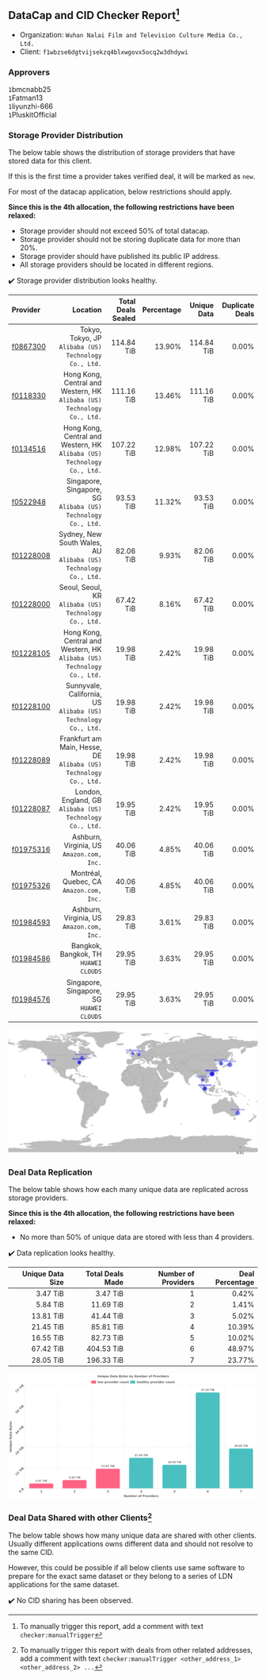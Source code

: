 ## DataCap and CID Checker Report[^1]
 - Organization: `Wuhan Nalai Film and Television Culture Media Co., Ltd.`
 - Client: `f1wbzse6dgtvijsekzq4blxwgovx5ocq2w3dhdywi`
### Approvers
`1`bmcnabb25<br/>`1`Fatman13<br/>`1`liyunzhi-666<br/>`1`PluskitOfficial

### Storage Provider Distribution
The below table shows the distribution of storage providers that have stored data for this client.

If this is the first time a provider takes verified deal, it will be marked as `new`.

For most of the datacap application, below restrictions should apply.

**Since this is the 4th allocation, the following restrictions have been relaxed:**
 - Storage provider should not exceed 50% of total datacap.
 - Storage provider should not be storing duplicate data for more than 20%.
 - Storage provider should have published its public IP address.
 - All storage providers should be located in different regions.

✔️ Storage provider distribution looks healthy.

| Provider                                              |                                                                   Location | Total Deals Sealed | Percentage | Unique Data | Duplicate Deals |
| :---------------------------------------------------- | -------------------------------------------------------------------------: | -----------------: | ---------: | ----------: | --------------: |
| [f0867300](https://filfox.info/en/address/f0867300)   |                   Tokyo, Tokyo, JP<br/>`Alibaba (US) Technology Co., Ltd.` |         114.84 TiB |     13.90% |  114.84 TiB |           0.00% |
| [f0118330](https://filfox.info/en/address/f0118330)   | Hong Kong, Central and Western, HK<br/>`Alibaba (US) Technology Co., Ltd.` |         111.16 TiB |     13.46% |  111.16 TiB |           0.00% |
| [f0134516](https://filfox.info/en/address/f0134516)   | Hong Kong, Central and Western, HK<br/>`Alibaba (US) Technology Co., Ltd.` |         107.22 TiB |     12.98% |  107.22 TiB |           0.00% |
| [f0522948](https://filfox.info/en/address/f0522948)   |           Singapore, Singapore, SG<br/>`Alibaba (US) Technology Co., Ltd.` |          93.53 TiB |     11.32% |   93.53 TiB |           0.00% |
| [f01228008](https://filfox.info/en/address/f01228008) |        Sydney, New South Wales, AU<br/>`Alibaba (US) Technology Co., Ltd.` |          82.06 TiB |      9.93% |   82.06 TiB |           0.00% |
| [f01228000](https://filfox.info/en/address/f01228000) |                   Seoul, Seoul, KR<br/>`Alibaba (US) Technology Co., Ltd.` |          67.42 TiB |      8.16% |   67.42 TiB |           0.00% |
| [f01228105](https://filfox.info/en/address/f01228105) | Hong Kong, Central and Western, HK<br/>`Alibaba (US) Technology Co., Ltd.` |          19.98 TiB |      2.42% |   19.98 TiB |           0.00% |
| [f01228100](https://filfox.info/en/address/f01228100) |          Sunnyvale, California, US<br/>`Alibaba (US) Technology Co., Ltd.` |          19.98 TiB |      2.42% |   19.98 TiB |           0.00% |
| [f01228089](https://filfox.info/en/address/f01228089) |       Frankfurt am Main, Hesse, DE<br/>`Alibaba (US) Technology Co., Ltd.` |          19.98 TiB |      2.42% |   19.98 TiB |           0.00% |
| [f01228087](https://filfox.info/en/address/f01228087) |                London, England, GB<br/>`Alibaba (US) Technology Co., Ltd.` |          19.95 TiB |      2.42% |   19.95 TiB |           0.00% |
| [f01975316](https://filfox.info/en/address/f01975316) |                               Ashburn, Virginia, US<br/>`Amazon.com, Inc.` |          40.06 TiB |      4.85% |   40.06 TiB |           0.00% |
| [f01975326](https://filfox.info/en/address/f01975326) |                                Montréal, Quebec, CA<br/>`Amazon.com, Inc.` |          40.06 TiB |      4.85% |   40.06 TiB |           0.00% |
| [f01984593](https://filfox.info/en/address/f01984593) |                               Ashburn, Virginia, US<br/>`Amazon.com, Inc.` |          29.83 TiB |      3.61% |   29.83 TiB |           0.00% |
| [f01984586](https://filfox.info/en/address/f01984586) |                                   Bangkok, Bangkok, TH<br/>`HUAWEI CLOUDS` |          29.95 TiB |      3.63% |   29.95 TiB |           0.00% |
| [f01984576](https://filfox.info/en/address/f01984576) |                               Singapore, Singapore, SG<br/>`HUAWEI CLOUDS` |          29.95 TiB |      3.63% |   29.95 TiB |           0.00% |

<img src="https://raw.githubusercontent.com/data-preservation-programs/filplus-checker-assets/main/filecoin-project/filecoin-plus-large-datasets/issues/1253/1679025927656.png"/>

### Deal Data Replication
The below table shows how each many unique data are replicated across storage providers.


**Since this is the 4th allocation, the following restrictions have been relaxed:**
- No more than 50% of unique data are stored with less than 4 providers.

✔️ Data replication looks healthy.

| Unique Data Size | Total Deals Made | Number of Providers | Deal Percentage |
| ---------------: | ---------------: | ------------------: | --------------: |
|         3.47 TiB |         3.47 TiB |                   1 |           0.42% |
|         5.84 TiB |        11.69 TiB |                   2 |           1.41% |
|        13.81 TiB |        41.44 TiB |                   3 |           5.02% |
|        21.45 TiB |        85.81 TiB |                   4 |          10.39% |
|        16.55 TiB |        82.73 TiB |                   5 |          10.02% |
|        67.42 TiB |       404.53 TiB |                   6 |          48.97% |
|        28.05 TiB |       196.33 TiB |                   7 |          23.77% |

<img src="https://raw.githubusercontent.com/data-preservation-programs/filplus-checker-assets/main/filecoin-project/filecoin-plus-large-datasets/issues/1253/1679025928384.png"/>

### Deal Data Shared with other Clients[^3]
The below table shows how many unique data are shared with other clients.
Usually different applications owns different data and should not resolve to the same CID.

However, this could be possible if all below clients use same software to prepare for the exact same dataset or they belong to a series of LDN applications for the same dataset.

✔️ No CID sharing has been observed.

[^1]: To manually trigger this report, add a comment with text `checker:manualTrigger`

[^2]: Deals from those addresses are combined into this report as they are specified with `checker:manualTrigger`

[^3]: To manually trigger this report with deals from other related addresses, add a comment with text `checker:manualTrigger <other_address_1> <other_address_2> ...`
